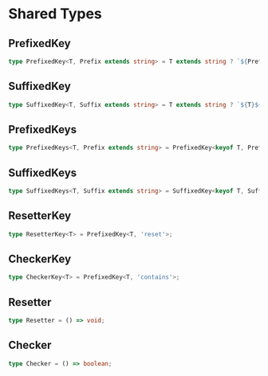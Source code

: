 # Shared Types

## PrefixedKey

```ts
type PrefixedKey<T, Prefix extends string> = T extends string ? `${Prefix}${Capitalize<T>}` : never;
```

## SuffixedKey

```ts
type SuffixedKey<T, Suffix extends string> = T extends string ? `${T}${Capitalize<Suffix>}` : never;
```

## PrefixedKeys

```ts
type PrefixedKeys<T, Prefix extends string> = PrefixedKey<keyof T, Prefix>;
```

## SuffixedKeys

```ts
type SuffixedKeys<T, Suffix extends string> = SuffixedKey<keyof T, Suffix>;
```

## ResetterKey

```ts
type ResetterKey<T> = PrefixedKey<T, 'reset'>;
```

## CheckerKey

```ts
type CheckerKey<T> = PrefixedKey<T, 'contains'>;
```

## Resetter

```ts
type Resetter = () => void;
```

## Checker

```ts
type Checker = () => boolean;
```
